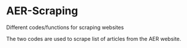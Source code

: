 # AER-Scraping
Different codes/functions for scraping websites

The two codes are used to scrape list of articles from the AER website.
